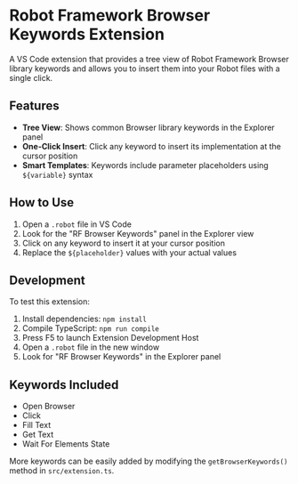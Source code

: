 # Robot Framework Browser Keywords Extension

A VS Code extension that provides a tree view of Robot Framework Browser library keywords and allows you to insert them into your Robot files with a single click.

## Features

- **Tree View**: Shows common Browser library keywords in the Explorer panel
- **One-Click Insert**: Click any keyword to insert its implementation at the cursor position
- **Smart Templates**: Keywords include parameter placeholders using `${variable}` syntax


## How to Use

1. Open a `.robot` file in VS Code
2. Look for the "RF Browser Keywords" panel in the Explorer view
3. Click on any keyword to insert it at your cursor position
4. Replace the `${placeholder}` values with your actual values

## Development

To test this extension:

1. Install dependencies: `npm install`
2. Compile TypeScript: `npm run compile`
3. Press F5 to launch Extension Development Host
4. Open a `.robot` file in the new window
5. Look for "RF Browser Keywords" in the Explorer panel

## Keywords Included

- Open Browser
- Click
- Fill Text
- Get Text
- Wait For Elements State

More keywords can be easily added by modifying the `getBrowserKeywords()` method in `src/extension.ts`.